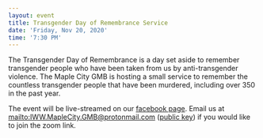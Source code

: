 ```yaml
---
layout: event
title: Transgender Day of Remembrance Service
date: 'Friday, Nov 20, 2020'
time: '7:30 PM'
---
```


The Transgender Day of Remembrance is a day set aside to remember transgender people who have been taken from us by anti-transgender violence. The Maple City GMB is hosting a small service to remember the countless transgender people that have been murdered, including over 350 in the past year.

The event will be live-streamed on our [facebook page](https://www.facebook.com/MapleCity7/). Email us at <mailto:IWW.MapleCity.GMB@protonmail.com> ([public key](/assets/keys/publickey.IWW.MapleCity.GMB@protonmail.com.asc)) if you would like to join the zoom link.